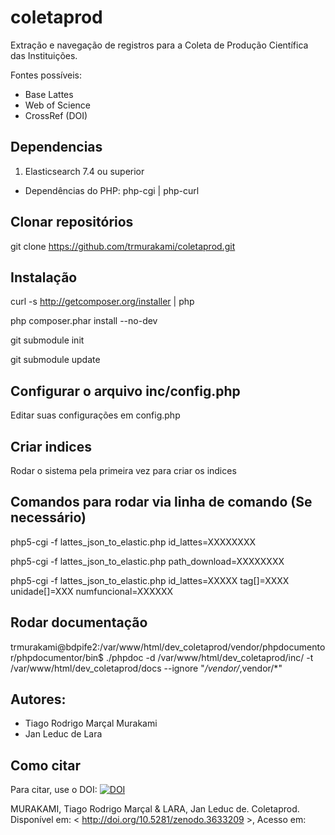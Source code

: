 # coletaprod
Extração e navegação de registros para a Coleta de Produção Científica das Instituições. 

Fontes possíveis: 

+ Base Lattes
+ Web of Science
+ CrossRef (DOI)

## Dependencias

1. Elasticsearch 7.4 ou superior
* Dependências do PHP: php-cgi | php-curl

## Clonar repositórios

git clone https://github.com/trmurakami/coletaprod.git

## Instalação

curl -s http://getcomposer.org/installer | php

php composer.phar install --no-dev

git submodule init

git submodule update

## Configurar o arquivo inc/config.php

Editar suas configurações em config.php

## Criar indices

Rodar o sistema pela primeira vez para criar os indices

## Comandos para rodar via linha de comando (Se necessário)

php5-cgi -f lattes_json_to_elastic.php id_lattes=XXXXXXXX

php5-cgi -f lattes_json_to_elastic.php path_download=XXXXXXXX

php5-cgi -f lattes_json_to_elastic.php id_lattes=XXXXX tag[]=XXXX unidade[]=XXX numfuncional=XXXXXX

## Rodar documentação

trmurakami@bdpife2:/var/www/html/dev_coletaprod/vendor/phpdocumentor/phpdocumentor/bin$ ./phpdoc -d /var/www/html/dev_coletaprod/inc/ -t /var/www/html/dev_coletaprod/docs --ignore "*/vendor/*,vendor/*"

## Autores:

+ Tiago Rodrigo Marçal Murakami
+ Jan Leduc de Lara


## Como citar

Para citar, use o DOI: 
<a href="https://zenodo.org/badge/latestdoi/3633209"><img src="https://zenodo.org/badge/3633209.svg" alt="DOI"></a>

MURAKAMI, Tiago Rodrigo Marçal & LARA, Jan Leduc de. Coletaprod. Disponível em: < http://doi.org/10.5281/zenodo.3633209 >, Acesso em: 